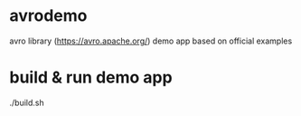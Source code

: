 # avrodemo
avro library (https://avro.apache.org/) demo app
based on official examples


# build & run demo app
./build.sh
